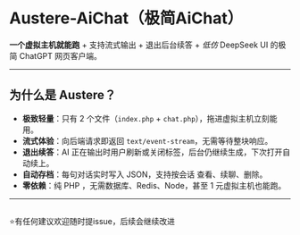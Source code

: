 # Austere-AiChat（极简AiChat）


**一个虚拟主机就能跑** + 支持流式输出 + 退出后台续答 + *低仿* DeepSeek UI 的极简 ChatGPT 网页客户端。

---

## 为什么是 Austere？
- **极致轻量**：只有 2 个文件（`index.php` + `chat.php`），拖进虚拟主机立刻能用。  
- **流式体验**：向后端请求即返回 `text/event-stream`，无需等待整块响应。  
- **退出续答**：AI 正在输出时用户刷新或关闭标签，后台仍继续生成，下次打开自动续上。  
- **自动存档**：每句对话实时写入 JSON，支持按会话 查看、续聊、删除。  
- **零依赖**：纯 PHP ，无需数据库、Redis、Node，甚至 1 元虚拟主机也能跑。

---

## 
⭐️有任何建议欢迎随时提issue，后续会继续改进
```
